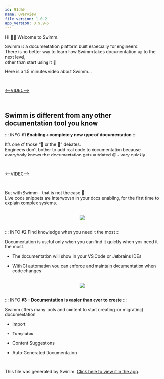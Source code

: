 ```yaml
---
id: 91dh9
name: Overview
file_version: 1.0.2
app_version: 0.9.9-6
---
```



Hi 🙋🏻‍ Welcome to Swimm.

Swimm is a documentation platform built especially for engineers.  
There is no better way to learn how Swimm takes documentation up to the next level,  
other than start using it 💪




Here is a 1.5 minutes video about Swimm...

<br/>

[<--VIDEO-->](https://www.youtube.com/watch?v=mNvIzGI5y4A&ab_channel=Swimm)

<br/>

## Swimm is different from any other documentation tool you know




::: INFO **#1 Enabling a completely new type of documentation** :::

It’s one of those “🐓 or the 🥚” debates.  
Engineers don’t bother to add real code to documentation because everybody knows that documentation gets outdated 😩 - very quickly.

<br/>

[<--VIDEO-->](https://youtu.be/oyRMm9uxYwc)

<br/>

But with Swimm - that is not the case 🥳.  
Live code snippets are interwoven in your docs enabling, for the first time to explain complex systems.




<br/>

<div align="center"><img src="https://firebasestorage.googleapis.com/v0/b/swimm-dev-content/o/repositories%2FZ2l0aHViJTNBJTNBcHJvcGVydHktbGlzdGluZy1zYW5kYm94JTNBJTNBc3dpbW1pbw%3D%3D%2F7c69c87e-75cb-4cee-9a87-3fa53783aae2.png?alt=media&token=5517ffe0-45fe-4c55-8cea-887bf42f101d" style="width:'100%'"/></div>

<br/>

::: INFO #2 Find knowledge when you need it the most :::

Documentation is useful only when you can find it quickly when you need it the most.

*   The documentation will show in your VS Code or Jetbrains IDEs
    
*   With CI automation you can enforce and maintain documentation when code changes

<br/>

<div align="center"><img src="https://firebasestorage.googleapis.com/v0/b/swimm-dev-content/o/repositories%2FZ2l0aHViJTNBJTNBcHJvcGVydHktbGlzdGluZy1zYW5kYm94JTNBJTNBc3dpbW1pbw%3D%3D%2Fbb6b618f-7d3f-45b7-bd42-577e7f498876.png?alt=media&token=2e0d7904-a0b7-4574-bcd2-961aaa306eaf" style="width:'100%'"/></div>

<br/>

::: INFO **#3 - Documentation is easier than ever to create** :::

Swimm offers many tools and content to start creating (or migrating) documentation

*   Import
    
*   Templates
    
*   Content Suggestions
    
*   Auto-Generated Documentation
    

<br/>

This file was generated by Swimm. [Click here to view it in the app](http://localhost:5000/repos/Z2l0aHViJTNBJTNBcHJvcGVydHktbGlzdGluZy1zYW5kYm94JTNBJTNBc3dpbW1pbw==/docs/91dh9).